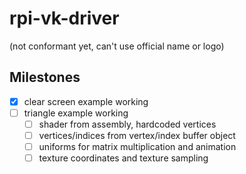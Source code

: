 # rpi-vk-driver
(not conformant yet, can't use official name or logo)

## Milestones
- [x] clear screen example working
- [ ] triangle example working
  - [ ] shader from assembly, hardcoded vertices
  - [ ] vertices/indices from vertex/index buffer object
  - [ ] uniforms for matrix multiplication and animation
  - [ ] texture coordinates and texture sampling
